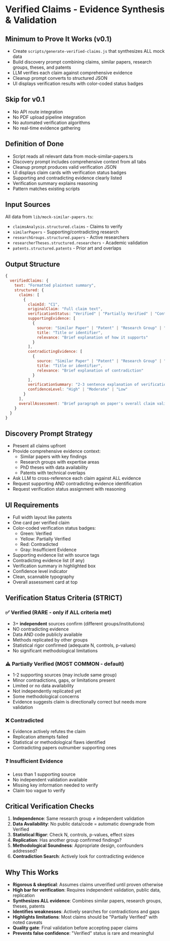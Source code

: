 # Verified Claims - Evidence Synthesis & Validation

## Minimum to Prove It Works (v0.1)
- Create `scripts/generate-verified-claims.js` that synthesizes ALL mock data
- Build discovery prompt combining claims, similar papers, research groups, theses, and patents
- LLM verifies each claim against comprehensive evidence
- Cleanup prompt converts to structured JSON
- UI displays verification results with color-coded status badges

## Skip for v0.1
- No API route integration
- No PDF upload pipeline integration
- No automated verification algorithms
- No real-time evidence gathering

## Definition of Done
- Script reads all relevant data from mock-similar-papers.ts
- Discovery prompt includes comprehensive context from all tabs
- Cleanup prompt produces valid verification JSON
- UI displays claim cards with verification status badges
- Supporting and contradicting evidence clearly listed
- Verification summary explains reasoning
- Pattern matches existing scripts

## Input Sources
All data from `lib/mock-similar-papers.ts`:
- `claimsAnalysis.structured.claims` - Claims to verify
- `similarPapers` - Supporting/contradicting research
- `researchGroups.structured.papers` - Active researchers
- `researcherTheses.structured.researchers` - Academic validation
- `patents.structured.patents` - Prior art and overlaps

## Output Structure
```javascript
{
  verifiedClaims: {
    text: "Formatted plaintext summary",
    structured: {
      claims: [
        {
          claimId: "C1",
          originalClaim: "Full claim text",
          verificationStatus: "Verified" | "Partially Verified" | "Contradicted" | "Insufficient Evidence",
          supportingEvidence: [
            {
              source: "Similar Paper" | "Patent" | "Research Group" | "Thesis",
              title: "Title or identifier",
              relevance: "Brief explanation of how it supports"
            }
          ],
          contradictingEvidence: [
            {
              source: "Similar Paper" | "Patent" | "Research Group" | "Thesis",
              title: "Title or identifier",
              relevance: "Brief explanation of contradiction"
            }
          ],
          verificationSummary: "2-3 sentence explanation of verification status and reasoning",
          confidenceLevel: "High" | "Moderate" | "Low"
        }
      ],
      overallAssessment: "Brief paragraph on paper's overall claim validity"
    }
  }
}
```

## Discovery Prompt Strategy
- Present all claims upfront
- Provide comprehensive evidence context:
  - Similar papers with key findings
  - Research groups with expertise areas
  - PhD theses with data availability
  - Patents with technical overlaps
- Ask LLM to cross-reference each claim against ALL evidence
- Request supporting AND contradicting evidence identification
- Request verification status assignment with reasoning

## UI Requirements
- Full width layout like patents
- One card per verified claim
- Color-coded verification status badges:
  - Green: Verified
  - Yellow: Partially Verified
  - Red: Contradicted
  - Gray: Insufficient Evidence
- Supporting evidence list with source tags
- Contradicting evidence list (if any)
- Verification summary in highlighted box
- Confidence level indicator
- Clean, scannable typography
- Overall assessment card at top

## Verification Status Criteria (STRICT)

### ✅ Verified (RARE - only if ALL criteria met)
- 3+ **independent** sources confirm (different groups/institutions)
- NO contradicting evidence
- Data AND code publicly available
- Methods replicated by other groups
- Statistical rigor confirmed (adequate N, controls, p-values)
- No significant methodological limitations

### ⚠️ Partially Verified (MOST COMMON - default)
- 1-2 supporting sources (may include same group)
- Minor contradictions, gaps, or limitations present
- Limited or no data availability
- Not independently replicated yet
- Some methodological concerns
- Evidence suggests claim is directionally correct but needs more validation

### ❌ Contradicted
- Evidence actively refutes the claim
- Replication attempts failed
- Statistical or methodological flaws identified
- Contradicting papers outnumber supporting ones

### ❓ Insufficient Evidence
- Less than 1 supporting source
- No independent validation available
- Missing key information needed to verify
- Claim too vague to verify

## Critical Verification Checks

1. **Independence**: Same research group ≠ independent validation
2. **Data Availability**: No public data/code = automatic downgrade from Verified
3. **Statistical Rigor**: Check N, controls, p-values, effect sizes
4. **Replication**: Has another group confirmed findings?
5. **Methodological Soundness**: Appropriate design, confounders addressed?
6. **Contradiction Search**: Actively look for contradicting evidence

## Why This Works
- **Rigorous & skeptical**: Assumes claims unverified until proven otherwise
- **High bar for verification**: Requires independent validation, public data, replication
- **Synthesizes ALL evidence**: Combines similar papers, research groups, theses, patents
- **Identifies weaknesses**: Actively searches for contradictions and gaps
- **Highlights limitations**: Most claims should be "Partially Verified" with noted caveats
- **Quality gate**: Final validation before accepting paper claims
- **Prevents false confidence**: "Verified" status is rare and meaningful
